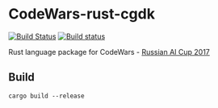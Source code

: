 # CodeWars-rust-cgdk
[![Build Status](https://travis-ci.org/elsid/CodeWars-rust-cgdk.svg?branch=master)](https://travis-ci.org/elsid/CodeWars-rust-cgdk)
[![Build status](https://ci.appveyor.com/api/projects/status/6ltjv637jjvf382e?svg=true)](https://ci.appveyor.com/project/elsid/codewars-rust-cgdk)

Rust language package for CodeWars - [Russian AI Cup 2017](http://russianaicup.ru)

## Build

```(bash)
cargo build --release
```
